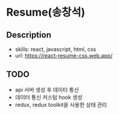 # Resume(송창석)

## Description

- skills: react, javascript, html, css
- url: https://react-resume-css.web.app/

## TODO

- api 서버 생성 후 데이터 통신
- 데이터 통신 커스텀 hook 생성
- redux, redux toolkit을 사용한 상태 관리
